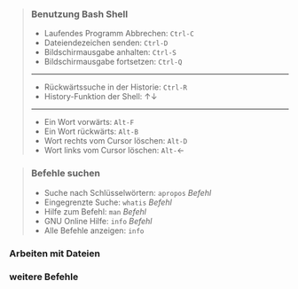 > ### Benutzung Bash Shell
> - Laufendes Programm Abbrechen: `Ctrl-C`
> - Dateiendezeichen senden: `Ctrl-D`
> - Bildschirmausgabe anhalten: `Ctrl-S`
> - Bildschirmausgabe fortsetzen: `Ctrl-Q`
> ---
> - Rückwärtssuche in der Historie: `Ctrl-R`
> - History-Funktion der Shell: &#8593;&#8595;
> ---
> - Ein Wort vorwärts: `Alt-F`
> - Ein Wort rückwärts: `Alt-B`
> - Wort rechts vom Cursor löschen: `Alt-D`
> - Wort links vom Cursor löschen: `Alt-`&#8592;

> ### Befehle suchen
> - Suche nach Schlüsselwörtern: `apropos` *Befehl*
> - Eingegrenzte Suche: `whatis` *Befehl*
> - Hilfe zum Befehl: `man` *Befehl*
> - GNU Online Hilfe: `info` *Befehl*
> - Alle Befehle anzeigen: `info`

### Arbeiten mit Dateien


### weitere Befehle

